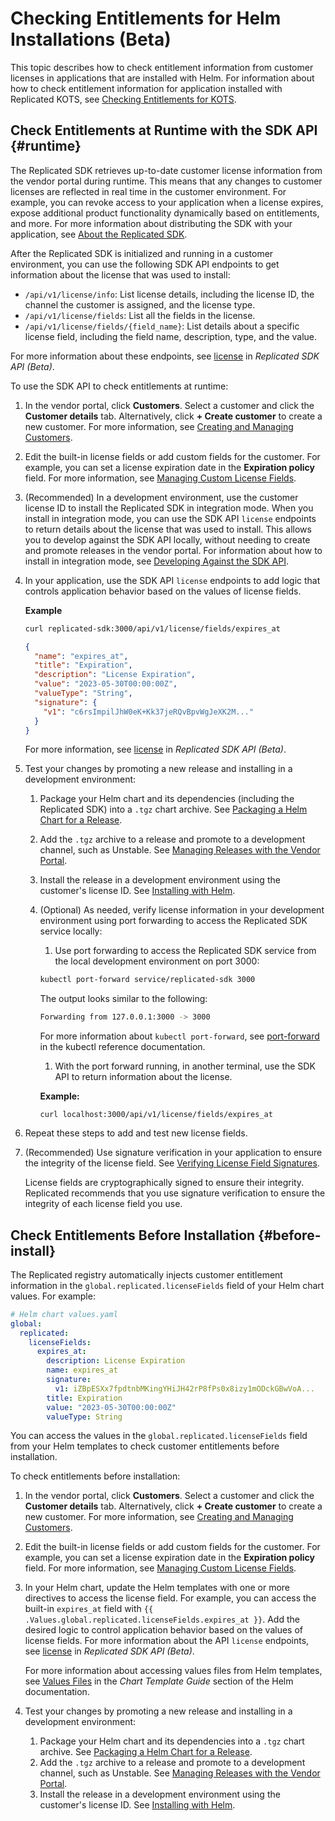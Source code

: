 # Checking Entitlements for Helm Installations (Beta)

This topic describes how to check entitlement information from customer licenses in applications that are installed with Helm. For information about how to check entitlement information for application installed with Replicated KOTS, see [Checking Entitlements for KOTS](licenses-referencing-fields).

## Check Entitlements at Runtime with the SDK API {#runtime}

The Replicated SDK retrieves up-to-date customer license information from the vendor portal during runtime. This means that any changes to customer licenses are reflected in real time in the customer environment. For example, you can revoke access to your application when a license expires, expose additional product functionality dynamically based on entitlements, and more. For more information about distributing the SDK with your application, see [About the Replicated SDK](replicated-sdk-overview).

After the Replicated SDK is initialized and running in a customer environment, you can use the following SDK API endpoints to get information about the license that was used to install:
* `/api/v1/license/info`: List license details, including the license ID, the channel the customer is assigned, and the license type.
* `/api/v1/license/fields`: List all the fields in the license.  
* `/api/v1/license/fields/{field_name}`: List details about a specific license field, including the field name, description, type, and the value.

For more information about these endpoints, see [license](/reference/replicated-sdk-apis#license) in _Replicated SDK API (Beta)_.

To use the SDK API to check entitlements at runtime:

1. In the vendor portal, click **Customers**. Select a customer and click the **Customer details** tab. Alternatively, click **+ Create customer** to create a new customer. For more information, see [Creating and Managing Customers](/vendor/releases-creating-customer).

1. Edit the built-in license fields or add custom fields for the customer. For example, you can set a license expiration date in the **Expiration policy** field. For more information, see [Managing Custom License Fields](/vendor/licenses-adding-custom-fields).

1. (Recommended) In a development environment, use the customer license ID to install the Replicated SDK in integration mode. When you install in integration mode, you can use the SDK API `license` endpoints to return details about the license that was used to install. This allows you to develop against the SDK API locally, without needing to create and promote releases in the vendor portal. For information about how to install in integration mode, see [Developing Against the SDK API](/vendor/replicated-sdk-development).   

1. In your application, use the SDK API `license` endpoints to add logic that controls application behavior based on the values of license fields.

   **Example**

    ```bash
    curl replicated-sdk:3000/api/v1/license/fields/expires_at
    ```

    ```json
    {
      "name": "expires_at",
      "title": "Expiration",
      "description": "License Expiration",
      "value": "2023-05-30T00:00:00Z",
      "valueType": "String",
      "signature": {
        "v1": "c6rsImpilJhW0eK+Kk37jeRQvBpvWgJeXK2M..."
      }
    }
    ```

    For more information, see [license](/reference/replicated-sdk-apis#license) in _Replicated SDK API (Beta)_.

1. Test your changes by promoting a new release and installing in a development environment:
   1. Package your Helm chart and its dependencies (including the Replicated SDK) into a `.tgz` chart archive. See [Packaging a Helm Chart for a Release](helm-install-release).
   1. Add the `.tgz` archive to a release and promote to a development channel, such as Unstable. See [Managing Releases with the Vendor Portal](/vendor/releases-creating-releases).
   1. Install the release in a development environment using the customer's license ID. See [Installing with Helm](install-with-helm).
   1. (Optional) As needed, verify license information in your development environment using port forwarding to access the Replicated SDK service locally:
      1. Use port forwarding to access the Replicated SDK service from the local development environment on port 3000:

        ```bash
        kubectl port-forward service/replicated-sdk 3000
        ```

        The output looks similar to the following:

        ```bash
        Forwarding from 127.0.0.1:3000 -> 3000
        ```

        For more information about `kubectl port-forward`, see [port-forward](https://kubernetes.io/docs/reference/generated/kubectl/kubectl-commands#port-forward) in the kubectl reference documentation.

      1. With the port forward running, in another terminal, use the SDK API to return information about the license.

        **Example:**

        ```
        curl localhost:3000/api/v1/license/fields/expires_at
        ```

1. Repeat these steps to add and test new license fields.

1. (Recommended) Use signature verification in your application to ensure the integrity of the license field. See [Verifying License Field Signatures](/vendor/licenses-verify-fields-sdk-api).

   License fields are cryptographically signed to ensure their integrity. Replicated recommends that you use signature verification to ensure the integrity of each license field you use.

## Check Entitlements Before Installation {#before-install}

The Replicated registry automatically injects customer entitlement information in the `global.replicated.licenseFields` field of your Helm chart values. For example:

```yaml
# Helm chart values.yaml
global:
  replicated:
    licenseFields:
      expires_at:
        description: License Expiration
        name: expires_at
        signature:
          v1: iZBpESXx7fpdtnbMKingYHiJH42rP8fPs0x8izy1mODckGBwVoA... 
        title: Expiration
        value: "2023-05-30T00:00:00Z"
        valueType: String  
```

You can access the values in the `global.replicated.licenseFields` field from your Helm templates to check customer entitlements before installation.

To check entitlements before installation:

1. In the vendor portal, click **Customers**. Select a customer and click the **Customer details** tab. Alternatively, click **+ Create customer** to create a new customer. For more information, see [Creating and Managing Customers](/vendor/releases-creating-customer).

1. Edit the built-in license fields or add custom fields for the customer. For example, you can set a license expiration date in the **Expiration policy** field. For more information, see [Managing Custom License Fields](/vendor/licenses-adding-custom-fields).

1. In your Helm chart, update the Helm templates with one or more directives to access the license field. For example, you can access the built-in `expires_at` field with `{{ .Values.global.replicated.licenseFields.expires_at }}`. Add the desired logic to control application behavior based on the values of license fields. For more information about the API `license` endpoints, see [license](/reference/replicated-sdk-apis#license) in _Replicated SDK API (Beta)_.

   For more information about accessing values files from Helm templates, see [Values Files](https://helm.sh/docs/chart_template_guide/values_files/) in the _Chart Template Guide_ section of the Helm documentation.

1. Test your changes by promoting a new release and installing in a development environment:
   1. Package your Helm chart and its dependencies into a `.tgz` chart archive. See [Packaging a Helm Chart for a Release](helm-install-release).
   1. Add the `.tgz` archive to a release and promote to a development channel, such as Unstable. See [Managing Releases with the Vendor Portal](/vendor/releases-creating-releases).
   1. Install the release in a development environment using the customer's license ID. See [Installing with Helm](install-with-helm).